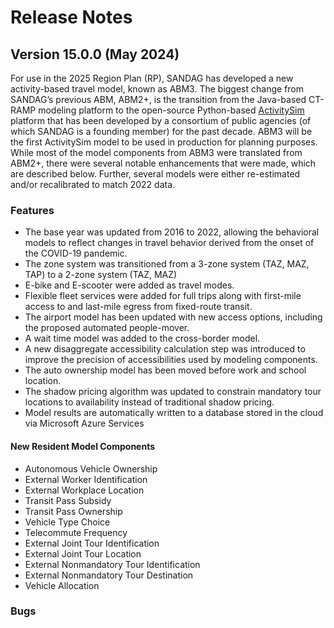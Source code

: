 # Release Notes

## Version 15.0.0 (May 2024)
For use in the 2025 Region Plan (RP), SANDAG has developed a new activity-based travel model, known as ABM3. The biggest change from SANDAG’s previous ABM, ABM2+, is the transition from the Java-based CT-RAMP modeling platform to the open-source Python-based [ActivitySim](https://research.ampo.org/activitysim/) platform that has been developed by a consortium of public agencies (of which SANDAG is a founding member) for the past decade. ABM3 will be the first ActivitySim model to be used in production for planning purposes. While most of the model components from ABM3 were translated from ABM2+, there were several notable enhancements that were made, which are described below. Further, several models were either re-estimated and/or recalibrated to match 2022 data.
### Features
- The base year was updated from 2016 to 2022, allowing the behavioral models to reflect changes in travel behavior derived from the onset of the COVID-19 pandemic.
- The zone system was transitioned from a 3-zone system (TAZ, MAZ, TAP) to a 2-zone system (TAZ, MAZ)
- E-bike and E-scooter were added as travel modes.
- Flexible fleet services were added for full trips along with first-mile access to and last-mile egress from fixed-route transit.
- The airport model has been updated with new access options, including the proposed automated people-mover.
- A wait time model was added to the cross-border model.
- A new disaggregate accessibility calculation step was introduced to improve the precision of accessibilities used by modeling components.
- The auto ownership model has been moved before work and school location.
- The shadow pricing algorithm was updated to constrain mandatory tour locations to availability instead of traditional shadow pricing.
- Model results are automatically written to a database stored in the cloud via Microsoft Azure Services
#### New Resident Model Components
- Autonomous Vehicle Ownership
- External Worker Identification
- External Workplace Location
- Transit Pass Subsidy
- Transit Pass Ownership
- Vehicle Type Choice
- Telecommute Frequency
- External Joint Tour Identification
- External Joint Tour Location
- External Nonmandatory Tour Identification
- External Nonmandatory Tour Destination
- Vehicle Allocation
### Bugs
